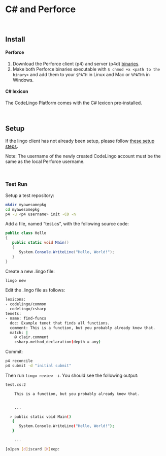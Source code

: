# C# and Perforce

<br/>

## Install

#### Perforce
1. Download the Perforce client (p4) and server (p4d) [binaries](https://www.perforce.com/downloads).
2. Make both Perforce binaries executable with `$ chmod +x <path to the binary>` and add them to your `$PATH` in Linux and Mac or `%PATH%` in Windows. 

#### C# lexicon 
The CodeLingo Platform comes with the C# lexicon pre-installed.

<br/>

## Setup

If the lingo client has not already been setup, please follow [these setup steps](getting-started.md). 

Note: The username of the newly created CodeLingo account must be the same as the local Perforce username.

<br/>

### Test Run

Setup a test repository:

```bash
mkdir myawesomepkg
cd myawesomepkg
p4 -u <p4 username> init -C0 -n
```

Add a file, named “test.cs”, with the following source code:

```CS
public class Hello
{
   public static void Main()
   {
      System.Console.WriteLine("Hello, World!");
   }
}
```

Create a new .lingo file:

```bash
lingo new
```

Edit the .lingo file as follows:

```bash
lexicons:
- codelingo/common
- codelingo/csharp
tenets:
- name: find-funcs
  doc: Example tenet that finds all functions.
  comment: This is a function, but you probably already knew that.
  match: |
    @ clair.comment
    csharp.method_declaration(depth = any)
```

Commit:

```bash
p4 reconcile
p4 submit -d "initial submit"
```

Then run `lingo review -i`. You should see the following output:

```bash
test.cs:2

    This is a function, but you probably already knew that.


    ...

  > public static void Main()
   {
      System.Console.WriteLine("Hello, World!");
   }

    ...

[o]pen [d]iscard [K]eep:
```

<br/>


